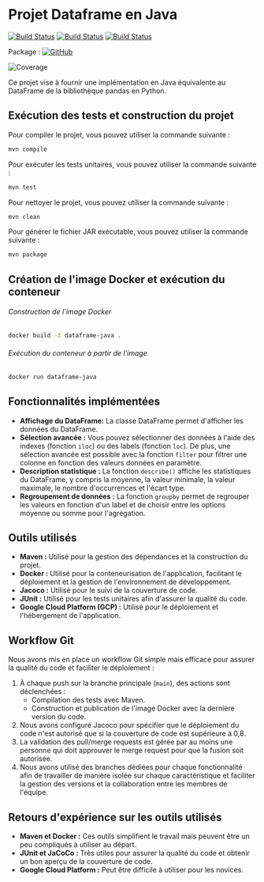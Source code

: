 # Projet Dataframe en Java
 [![Build Status](https://github.com/AliBay07/dataframe-java/actions/workflows/maven.yml/badge.svg)](https://github.com/AliBay07/dataframe-java/actions/workflows/maven.yml) [![Build Status](https://github.com/AliBay07/dataframe-java/actions/workflows/docker-image.yml/badge.svg)](https://github.com/AliBay07/dataframe-java/actions/workflows/docker-image.yml) [![Build Status](https://github.com/AliBay07/dataframe-java/actions/workflows/maven-publish.yml/badge.svg)](https://github.com/AliBay07/dataframe-java/actions/workflows/maven-publish.yml/) 

Package : [![GitHub](https://img.shields.io/badge/github-%23121011.svg?style=for-the-badge&logo=github&logoColor=white)](https://github.com/AliBay07/dataframe-java/packages/2123285)

![Coverage](https://github.com/AliBay07/dataframe-java/badges/badge.svg)


Ce projet vise à fournir une implémentation en Java équivalente au DataFrame de la bibliothèque pandas en Python.

## Exécution des tests et construction du projet

Pour compiler le projet, vous pouvez utiliser la commande suivante :
```bash
mvn compile
```

Pour exécuter les tests unitaires, vous pouvez utiliser la commande suivante :
```bash
mvn test
```

Pour nettoyer le projet, vous pouvez utiliser la commande suivante :
```bash
mvn clean
```

Pour générer le fichier JAR exécutable, vous pouvez utiliser la commande suivante :
```bash
mvn package
```

## Création de l'image Docker et exécution du conteneur

###### Construction de l'image Docker
```bash
docker build -t dataframe-java .
```

###### Exécution du conteneur à partir de l'image
```bash
docker run dataframe-java
```

## Fonctionnalités implémentées

- **Affichage du DataFrame:** La classe DataFrame permet d'afficher les données du DataFrame.
- **Sélection avancée :** Vous pouvez sélectionner des données à l'aide des indexes (fonction `iloc`) ou des labels (fonction `loc`). De plus, une sélection avancée est possible avec la fonction `filter` pour filtrer une colonne en fonction des valeurs données en paramètre.
- **Description statistique :** La fonction `describe()` affiche les statistiques du DataFrame, y compris la moyenne, la valeur minimale, la valeur maximale, le nombre d'occurrences et l'écart type.
- **Regroupement de données :** La fonction `groupby` permet de regrouper les valeurs en fonction d'un label et de choisir entre les options moyenne ou somme pour l'agrégation.

## Outils utilisés

- **Maven :** Utilisé pour la gestion des dépendances et la construction du projet.
- **Docker :** Utilisé pour la conteneurisation de l'application, facilitant le déploiement et la gestion de l'environnement de développement.
- **Jacoco :** Utilisé pour le suivi de la couverture de code.
- **JUnit :** Utilisé pour les tests unitaires afin d'assurer la qualité du code.
- **Google Cloud Platform (GCP) :** Utilisé pour le déploiement et l'hébergement de l'application.

## Workflow Git

Nous avons mis en place un workflow Git simple mais efficace pour assurer la qualité du code et faciliter le déploiement :

1. À chaque push sur la branche principale (`main`), des actions sont déclenchées :
   - Compilation des tests avec Maven.
   - Construction et publication de l'image Docker avec la dernière version du code.
2. Nous avons configuré Jacoco pour spécifier que le déploiement du code n'est autorisé que si la couverture de code est supérieure à 0,8.
3. La validation des pull/merge requests est gérée par au moins une personne qui doit approuver le merge request pour que la fusion soit autorisée.
4. Nous avons utilisé des branches dédiées pour chaque fonctionnalité afin de travailler de manière isolée sur chaque caractéristique et faciliter la gestion des versions et la collaboration entre les membres de l'équipe.

## Retours d'expérience sur les outils utilisés

- **Maven et Docker :** Ces outils simplifient le travail mais peuvent être un peu compliqués à utiliser au départ.
- **JUnit et JaCoCo :** Très utiles pour assurer la qualité du code et obtenir un bon aperçu de la couverture de code.
- **Google Cloud Platform :** Peut être difficile à utiliser pour les novices.
